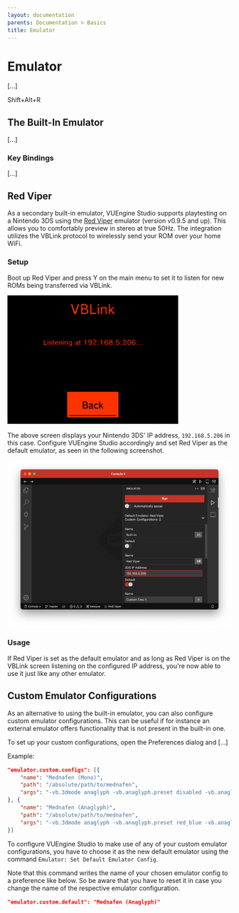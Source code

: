 ```yaml
---
layout: documentation
parents: Documentation > Basics
title: Emulator
---
```


# Emulator

[...]

<span class="keys" data-osx="⇧⌥R">Shift+Alt+R</span>

## The Built-In Emulator

[...]

### Key Bindings

[...]

## Red Viper

As a secondary built-in emulator, VUEngine Studio supports playtesting on a Nintendo 3DS using the [Red Viper](https://github.com/skyfloogle/red-viper) emulator (version v0.9.5 and up). This allows you to comfortably preview in stereo at true 50Hz. The integration utilizes the VBLink protocol to wirelessly send your ROM over your home WiFi.

### Setup

Boot up Red Viper and press Y on the main menu to set it to listen for new ROMs being transferred via VBLink.

<a href="/documentation/images/basics/emulator/red-viper-vblink.png" data-toggle="lightbox" data-gallery="gallery"><img src="/documentation/images/basics/emulator/red-viper-vblink.png"/></a>

The above screen displays your Nintendo 3DS' IP address, `192.168.5.206` in this case. Configure VUEngine Studio accordingly and set Red Viper as the default emulator, as seen in the following screenshot.

<a href="/documentation/images/basics/emulator/red-viper-set-ip.png" data-toggle="lightbox" data-gallery="gallery"><img src="/documentation/images/basics/emulator/red-viper-set-ip.png" width="800"/></a>

### Usage

If Red Viper is set as the default emulator and as long as Red Viper is on the VBLink screen listening on the configured IP address, you're now able to use it just like any other emulator.

## Custom Emulator Configurations

As an alternative to using the built-in emulator, you can also configure custom emulator configurations. This can be useful if for instance an external emulator offers functionality that is not present in the built-in one.

To set up your custom configurations, open the Preferences dialog and [...]

Example:

```json
"emulator.custom.configs": [{
    "name": "Mednafen (Mono)",
    "path": "/absolute/path/to/mednafen",
    "args": "-vb.3dmode anaglyph -vb.anaglyph.preset disabled -vb.anaglyph.lcolor 0xff0000 -vb.anaglyph.rcolor 0x000000 -vb.xscale 2 -vb.yscale 2 %ROM%"
}, {
    "name": "Mednafen (Anaglyph)",
    "path": "/absolute/path/to/mednafen",
    "args": "-vb.3dmode anaglyph -vb.anaglyph.preset red_blue -vb.anaglyph.lcolor 0xffba00 -vb.anaglyph.rcolor 0x00baff -vb.xscale 2 -vb.yscale 2 %ROM%"
}]
```

To configure VUEngine Studio to make use of any of your custom emulator configurations, you have to choose it as the new default emulator using the command `Emulator: Set Default Emulator Config`.

Note that this command writes the name of your chosen emulator config to a preference like below. So be aware that you have to reset it in case you change the name of the respective emulator configuration.

```json
"emulator.custom.default": "Mednafen (Anaglyph)"
```
